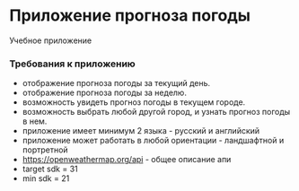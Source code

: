 # Приложение прогноза погоды
Учебное приложение 

### Требования к приложению
- отображение прогноза погоды за текущий день.
- отображение прогноза погоды за неделю.
- возможность увидеть прогноз погоды в текущем городе.
- возможность выбрать любой другой город, и узнать прогноз погоды в нем.
- приложение имеет минимум 2 языка - русский и английский
- приложение может работать в любой ориентации - ландшафтной и портретной 
- https://openweathermap.org/api - общее описание апи
- target sdk = 31
- min sdk = 21
